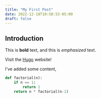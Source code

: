 ```yaml
---
title: "My First Post"
date: 2022-12-18T10:58:53-05:00
draft: false
---
```


## Introduction

This is **bold** text, and this is *emphasized* text.

Visit the [Hugo](https://gohugo.io) website!

I've added some content,

```python
def factorial(n):
    if n == 1:
        return 1
    return n * factorial(n-1)
```
